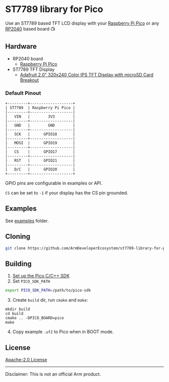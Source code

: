# ST7789 library for Pico

Use an ST7789 based TFT LCD display with your [Raspberry Pi Pico](https://www.raspberrypi.org/products/raspberry-pi-pico/) or any [RP2040](https://www.raspberrypi.org/products/rp2040/) based board 📺

## Hardware

 * RP2040 board
   * [Raspberry Pi Pico](https://www.raspberrypi.org/products/raspberry-pi-pico/)
 * ST7789 TFT Display
   * [Adafruit 2.0" 320x240 Color IPS TFT Display with microSD Card Breakout](https://www.adafruit.com/product/4311)

### Default Pinout

```
+---------+-------------------+
| ST7789  | Raspberry Pi Pico |
|---------+-------------------|
|   VIN   |        3V3        |
|---------+-------------------|
|   GND   |        GND        |
|---------+-------------------|
|   SCK   |      GPIO18       |
|---------+-------------------|
|   MOSI  |      GPIO19       |
|---------+-------------------|
|   CS    |      GPIO17       |
|---------+-------------------|
|   RST   |      GPIO21       |
|---------+-------------------|
|   D/C   |      GPIO20       |
+---------+-------------------+
```

GPIO pins are configurable in examples or API.

`CS` can be set to `-1` if your display has the CS pin grounded.

## Examples

See [examples](examples/) folder.


## Cloning

```sh
git clone https://github.com/ArmDeveloperEcosystem/st7789-library-for-pico.git 
```

## Building

1. [Set up the Pico C/C++ SDK](https://datasheets.raspberrypi.org/pico/getting-started-with-pico.pdf)
2. Set `PICO_SDK_PATH`
```sh
export PICO_SDK_PATH=/path/to/pico-sdk
```
3. Create `build` dir, run `cmake` and `make`:
```
mkdir build
cd build
cmake .. -DPICO_BOARD=pico
make
```
4. Copy example `.uf2` to Pico when in BOOT mode.

## License

[Apache-2.0 License](LICENSE)

---

Disclaimer: This is not an official Arm product.
